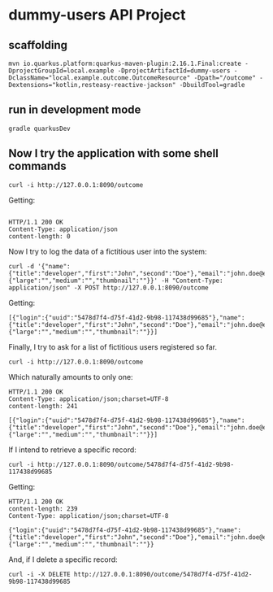 # dummy-users API Project

## scaffolding

```shell
mvn io.quarkus.platform:quarkus-maven-plugin:2.16.1.Final:create -DprojectGroupId=local.example -DprojectArtifactId=dummy-users -DclassName="local.example.outcome.OutcomeResource" -Dpath="/outcome" -Dextensions="kotlin,resteasy-reactive-jackson" -DbuildTool=gradle
```

## run in development mode

```
gradle quarkusDev
```

## Now I try the application with some shell commands

```shell
curl -i http://127.0.0.1:8090/outcome
```

Getting:

```text

HTTP/1.1 200 OK
Content-Type: application/json
content-length: 0
```

Now I try to log the data of a fictitious user into the system:

```shell
curl -d '{"name":{"title":"developer","first":"John","second":"Doe"},"email":"john.doe@example.local","phone":"032165497","cell":"3210456789","picture":{"large":"","medium":"","thumbnail":""}}' -H "Content-Type: application/json" -X POST http://127.0.0.1:8090/outcome
```

Getting:

```text
[{"login":{"uuid":"5478d7f4-d75f-41d2-9b98-117438d99685"},"name":{"title":"developer","first":"John","second":"Doe"},"email":"john.doe@example.local","phone":"032165497","cell":"3210456789","picture":{"large":"","medium":"","thumbnail":""}}]
```

Finally, I try to ask for a list of fictitious users registered so far.

```shell
curl -i http://127.0.0.1:8090/outcome
```

Which naturally amounts to only one:

```text
HTTP/1.1 200 OK
Content-Type: application/json;charset=UTF-8
content-length: 241

[{"login":{"uuid":"5478d7f4-d75f-41d2-9b98-117438d99685"},"name":{"title":"developer","first":"John","second":"Doe"},"email":"john.doe@example.local","phone":"032165497","cell":"3210456789","picture":{"large":"","medium":"","thumbnail":""}}]
```

If I intend to retrieve a specific record:

```shell
curl -i http://127.0.0.1:8090/outcome/5478d7f4-d75f-41d2-9b98-117438d99685
```

Getting:

```text
HTTP/1.1 200 OK
content-length: 239
Content-Type: application/json;charset=UTF-8

{"login":{"uuid":"5478d7f4-d75f-41d2-9b98-117438d99685"},"name":{"title":"developer","first":"John","second":"Doe"},"email":"john.doe@example.local","phone":"032165497","cell":"3210456789","picture":{"large":"","medium":"","thumbnail":""}}
```

And, if I delete a specific record:

```shell
curl -i -X DELETE http://127.0.0.1:8090/outcome/5478d7f4-d75f-41d2-9b98-117438d99685
```